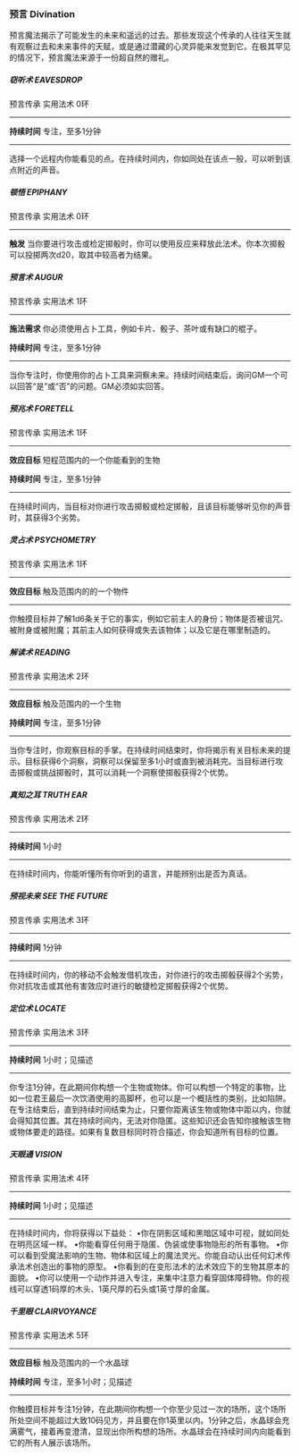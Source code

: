 ### 预言	Divination

预言魔法揭示了可能发生的未来和遥远的过去。那些发现这个传承的人往往天生就有观察过去和未来事件的天赋，或是通过潜藏的心灵异能来发觉到它。在极其罕见的情况下，预言魔法来源于一份超自然的赠礼。

##### 窃听术	**EAVESDROP**

预言传承    实用法术   0环

------

**持续时间**    专注，至多1分钟

------

选择一个远程内你能看见的点。在持续时间内，你如同处在该点一般，可以听到该点附近的声音。



##### 顿悟	**EPIPHANY**

预言传承    实用法术   0环

------

**触发**    当你要进行攻击或检定掷骰时，你可以使用反应来释放此法术。你本次掷骰可以投掷两次d20，取其中较高者为结果。



##### 预言术	**AUGUR**

 预言传承    实用法术   1环

------

**施法需求**    你必须使用占卜工具，例如卡片、骰子、茶叶或有缺口的棍子。

**持续时间**    专注，至多1分钟

------

当你专注时，你使用你的占卜工具来洞察未来。持续时间结束后，询问GM一个可以回答“是”或“否”的问题。GM必须如实回答。



##### 预兆术	**FORETELL**

预言传承    实用法术   1环

------

**效应目标**    短程范围内的一个你能看到的生物

**持续时间**    专注，至多1分钟

------

在持续时间内，当目标对你进行攻击掷骰或检定掷骰，且该目标能够听见你的声音时，其获得3个劣势。



##### 灵占术	**PSYCHOMETRY**

预言传承    实用法术   1环

------

**效应目标**    触及范围内的的一个物件

------

你触摸目标并了解1d6条关于它的事实，例如它前主人的身份；物体是否被诅咒、被附身或被附魔；其前主人如何获得或失去该物体；以及它是在哪里制造的。



##### 解读术	**READING**

预言传承    实用法术   2环

------

**效应目标**    触及范围内的一个生物

**持续时间**    专注，至多1分钟

------

当你专注时，你观察目标的手掌。在持续时间结束时，你将揭示有关目标未来的提示。目标获得6个洞察，洞察可以保留至多1小时或直到被消耗完。当目标进行攻击掷骰或挑战掷骰时，其可以消耗一个洞察使掷骰获得2个优势。





##### 真知之耳	**TRUTH EAR**

预言传承    实用法术   2环

------

**持续时间**    1小时

------

在持续时间内，你能听懂所有你听到的语言，并能辨别出是否为真话。



##### 预视未来	**SEE THE FUTURE**

预言传承    实用法术   3环

------

**持续时间**    1分钟

------

在持续时间内，你的移动不会触发借机攻击，对你进行的攻击掷骰获得2个劣势，你对抗攻击或其他有害效应时进行的敏捷检定掷骰获得2个优势。



##### 定位术	**LOCATE**

预言传承    实用法术   3环

------

**持续时间**    1小时；见描述

------

你专注1分钟，在此期间你构想一个生物或物体。你可以构想一个特定的事物，比如一位君王最后一次饮酒使用的高脚杯，也可以是一个概括性的类别，比如陷阱。在专注结束后，直到持续时间结束为止，只要你距离该生物或物体中距以内，你就会得知其位置。其在持续时间内，无法对你隐匿。这些知识还会告知你接触该生物或物体要走的路径。如果有复数目标同时符合描述，你会知道所有目标的位置。



##### 天眼通	**VISION**

预言传承    实用法术   4环

------

**持续时间**    1小时；见描述

------

在持续时间内，你将获得以下益处：
•你在阴影区域和黑暗区域中可视，就如同处在明亮区域一样。
•你能看穿任何用于隐匿、伪装或使事物隐形的所有事物。
•你可以看到受魔法影响的生物、物体和区域上的魔法灵光。你能自动认出任何幻术传承法术创造出的事物的原型。
•你看到的在变形法术的法术效应下的生物其原本的面貌。
•你可以使用一个动作并进入专注，来集中注意力看穿固体障碍物。你的视线可以穿透1码厚的木头、1英尺厚的石头或1英寸厚的金属。



##### 千里眼	**CLAIRVOYANCE**

预言传承    实用法术   5环

------

**效应目标**    触及范围内的一个水晶球

**持续时间**    专注，至多1小时；见描述

------

你触摸目标并专注1分钟，在此期间你构想一个你至少见过一次的场所，这个场所所处空间不能超过大致10码见方，并且要在你1英里以内。1分钟之后，水晶球会充满雾气，接着再变澄清，显现出你所构想的场所。水晶球会在持续时间内向能看到它的所有人展示该场所。

